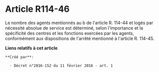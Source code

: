 # Article R114-46

Le nombre des agents mentionnés au b de l'article R. 114-44 et logés par nécessité absolue de service est déterminé, selon
l'importance et la spécificité des centres et les fonctions exercées par les agents, conformément aux dispositions de
l'arrêté mentionné à l'article R. 114-45.

**Liens relatifs à cet article**

	**Créé par**:

	  - Décret n°2016-152 du 11 février 2016 - art. 1

